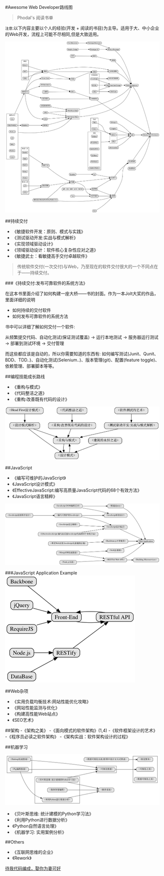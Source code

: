 #Awesome Web Developer路线图

> Phodal's 阅读书单

``注意``:以下内容主要以个人的经验(开发 + 阅读的书目)为主导。适用于大、中小企业的Web开发，流程上可能不尽相同,但是大致适用。


![Awesome Web Developer](images/tree.gif)

##持续交付

- 《敏捷软件开发：原则、模式与实践》
- 《测试驱动开发:实战与模式解析》
- 《实现领域驱动设计》
- 《领域驱动设计：软件核心复杂性应对之道》
- 《敏捷武士：看敏捷高手交付卓越软件》

> 传统软件交付(一次交付)与Web，乃至现在的软件交付很大的一个不同点在于——持续交付。

###《持续交付:发布可靠软件的系统方法》

在这本书里面介绍了如何构建一座大桥——书的封面。作为一本Jolt大奖的作品，里面详细的说明

 - 如何持续的交付软件
 - 如何发布可靠软件的系统方法

书中可以详细了解如何交付一个软件: 

从频繁提交代码、自动化测试(保证测试覆盖) -> 运行本地测试 -> 服务器运行测试 -> 部署到测试环境 -> 交付管理

而这些都应该是自动的，所以你需要知道的东西有: 如何编写测试(Junit、Qunit、BDD、TDD..)、自动化测试(Selenium..)、版本管理(git)、配置(feature toggle)、依赖管理、部署脚本等等。

##编程技能成长路线

- 《重构与模式》
- 《代码整洁之道》
- 《重构:改善既有代码的设计》

![Grow](images/grow.gif)

##JavaScript

- 《编写可维护的JavaScript》
- 《JavaScript设计模式》
- 《EffectiveJavaScript:编写高质量JavaScript代码的68个有效方法》
- 《JavaScript语言精粹》


![JavaScript](images/js.gif)

###JavaScript Application Example
![JavaScript App](images/jsapp.gif)

##Web杂项
- 《实用负载均衡技术:网站性能优化攻略》
- 《网站性能监测与优化》
- 《构建高性能Web站点》
- 《SEO艺术》

##架构
-《架构之美》
-《面向模式的软件架构》(1,4)
-《软件框架设计的艺术》
-《程序员必读之软件架构》
-《架构实战：软件架构设计的过程》

##机器学习

![JavaScript](images/ml.gif)

- 《贝叶斯思维: 统计建模的Python学习法》
- 《利用Python进行数据分析》
- 《Python自然语言处理》
- 《机器学习: 实用案例分析》

##Others
- 《互联网思维的企业》
- 《Rework》

[待我代码编成，娶你为妻可好](http://www.xuntayizhan.com/person/ji-ke-ai-qing-zhi-er-shi-dai-wo-dai-ma-bian-cheng-qu-ni-wei-qi-ke-hao-wan/)
